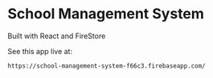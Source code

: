# School Management System
Built with React and FireStore

See this app live at:

```
https://school-management-system-f66c3.firebaseapp.com/
```
